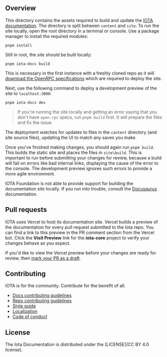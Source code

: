 ## Overview

This directory contains the assets required to build and update the [IOTA documentation](https://wiki.iota.org). The directory is split between `content` and `site`. To run the site locally, open the root directory in a terminal or console. Use a package manager to install the required modules:

```shell
pnpm install
```

Still in root, the site should be built locally:

```shell
pnpm iota-docs build
```

This is necessary in the first instance with a freshly cloned repo as it will [download the OpenRPC specifications](/docs/site/src/utils/getopenrpcspecs.js) which are required to deploy the site.

Next, use the following command to deploy a development preview of the site to `localhost:3000`:

```shell
pnpm iota-docs dev
```

> If you're running the site locally and getting an error saying that you don't have `open-rpc` specs, run `pnpm build` first. It will prepare the files and fix the issue.

The deployment watches for updates to files in the `content` directory (and site source files), updating the UI to match any saves you make.

Once you've finished making changes, you should again run `pnpm build`. This builds the static site and places the files in `site\build`. This is important to run before submitting your changes for review, because a build will fail on errors like bad internal links, displaying the cause of the error to the console. The development preview ignores such errors to provide a more agile environment.

IOTA Foundation is not able to provide support for building the documentation site locally. If you run into trouble, consult the [Docusaurus](https://docusaurus.io/) documentation.

## Pull requests

IOTA uses Vercel to host its documentation site. Vercel builds a preview of the documentation for every pull request submitted to the Iota repo. You can find a link to this preview in the PR comment section from the Vercel bot. Click the **Visit Preview** link for the **iota-core** project to verify your changes behave as you expect.

If you'd like to view the Vercel preview before your changes are ready for review, then [mark your PR as a draft](https://github.blog/2019-02-14-introducing-draft-pull-requests/).

## Contributing

IOTA is for the community. Contribute for the benefit of all.

- [Docs contributing guidelines](https://wiki:zsijvJgGyfCk4Eo@docs.iota.org/references/contribute/contribution-process)
- [Repo contributing guidelines](https://wiki:zsijvJgGyfCk4Eo@docs.iota.org/contribute-to-iota-repos)
- [Style guide](https://wiki:zsijvJgGyfCk4Eo@docs.iota.org/style-guide)
- [Localization](https://wiki:zsijvJgGyfCk4Eo@docs.iota.org/localize-iota-docs)
- [Code of conduct](https://wiki:zsijvJgGyfCk4Eo@docs.iota.org/code-of-conduct)

## License

The Iota Documentation is distributed under the [LICENSE](CC BY 4.0 license).
